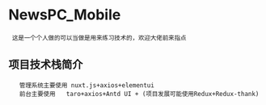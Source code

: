 # NewsPC_Mobile
     这是一个个人做的可以当做是用来练习技术的，欢迎大佬前来指点
##  项目技术栈简介
       管理系统主要使用 nuxt.js+axios+elementui
       前台主要使用   taro+axios+Antd UI + (项目发展可能使用Redux+Redux-thank)
    
